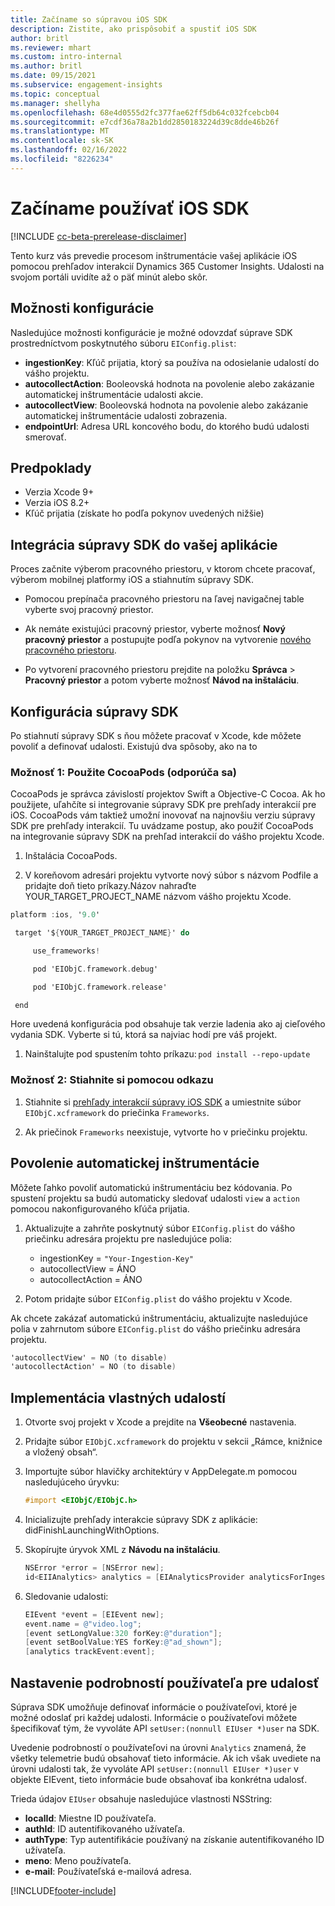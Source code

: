 ```yaml
---
title: Začíname so súpravou iOS SDK
description: Zistite, ako prispôsobiť a spustiť iOS SDK
author: britl
ms.reviewer: mhart
ms.custom: intro-internal
ms.author: britl
ms.date: 09/15/2021
ms.subservice: engagement-insights
ms.topic: conceptual
ms.manager: shellyha
ms.openlocfilehash: 68e4d0555d2fc377fae62ff5db64c032fcebcb04
ms.sourcegitcommit: e7cdf36a78a2b1dd2850183224d39c8dde46b26f
ms.translationtype: MT
ms.contentlocale: sk-SK
ms.lasthandoff: 02/16/2022
ms.locfileid: "8226234"
---
```

# <a name="get-started-with-the-ios-sdk"></a>Začíname používať iOS SDK

[!INCLUDE [cc-beta-prerelease-disclaimer](includes/cc-beta-prerelease-disclaimer.md)]

Tento kurz vás prevedie procesom inštrumentácie vašej aplikácie iOS pomocou prehľadov interakcií Dynamics 365 Customer Insights. Udalosti na svojom portáli uvidíte až o päť minút alebo skôr.

## <a name="configuration-options"></a>Možnosti konfigurácie

Nasledujúce možnosti konfigurácie je možné odovzdať súprave SDK prostredníctvom poskytnutého súboru `EIConfig.plist`:

- **ingestionKey**: Kľúč prijatia, ktorý sa používa na odosielanie udalostí do vášho projektu.
- **autocollectAction**: Booleovská hodnota na povolenie alebo zakázanie automatickej inštrumentácie udalosti akcie.
- **autocollectView**: Booleovská hodnota na povolenie alebo zakázanie automatickej inštrumentácie udalosti zobrazenia.
- **endpointUrl**: Adresa URL koncového bodu, do ktorého budú udalosti smerovať.

## <a name="prerequisites"></a>Predpoklady

- Verzia Xcode 9+
- Verzia iOS 8.2+
- Kľúč prijatia (získate ho podľa pokynov uvedených nižšie)

## <a name="integrate-the-sdk-into-your-application"></a>Integrácia súpravy SDK do vašej aplikácie

Proces začnite výberom pracovného priestoru, v ktorom chcete pracovať, výberom mobilnej platformy iOS a stiahnutím súpravy SDK.

- Pomocou prepínača pracovného priestoru na ľavej navigačnej table vyberte svoj pracovný priestor.

- Ak nemáte existujúci pracovný priestor, vyberte možnosť **Nový pracovný priestor** a postupujte podľa pokynov na vytvorenie [nového pracovného priestoru](create-workspace.md).

- Po vytvorení pracovného priestoru prejdite na položku **Správca** > **Pracovný priestor** a potom vyberte možnosť **Návod na inštaláciu**.

## <a name="configure-the-sdk"></a>Konfigurácia súpravy SDK

Po stiahnutí súpravy SDK s ňou môžete pracovať v Xcode, kde môžete povoliť a definovať udalosti. Existujú dva spôsoby, ako na to

### <a name="option-1-using-cocoapods-recommended"></a>Možnosť 1: Použite CocoaPods (odporúča sa)
CocoaPods je správca závislostí projektov Swift a Objective-C Cocoa. Ak ho použijete, uľahčíte si integrovanie súpravy SDK pre prehľady interakcií pre iOS. CocoaPods vám taktiež umožní inovovať na najnovšiu verziu súpravy SDK pre prehľady interakcií. Tu uvádzame postup, ako použiť CocoaPods  na integrovanie súpravy SDK na prehľad interakcií do vášho projektu Xcode. 

1. Inštalácia CocoaPods. 

1. V koreňovom adresári projektu vytvorte nový súbor s názvom Podfile a pridajte doň tieto príkazy.Názov nahraďte YOUR_TARGET_PROJECT_NAME názvom vášho projektu Xcode. 
```objectivec
platform :ios, '9.0'  

 target '${YOUR_TARGET_PROJECT_NAME}' do 

     use_frameworks!   

     pod 'EIObjC.framework.debug' 

     pod 'EIObjC.framework.release' 

 end 
```
Hore uvedená konfigurácia pod obsahuje tak verzie ladenia ako aj cieľového vydania SDK. Vyberte si tú, ktorá sa najviac hodí pre váš projekt.

1. Nainštalujte pod spustením tohto príkazu: `pod install --repo-update `

### <a name="option-2-using-download-link"></a>Možnosť 2: Stiahnite si pomocou odkazu

1. Stiahnite si [prehľady interakcií súpravy iOS SDK](https://download.pi.dynamics.com/sdk/EI-SDKs/ei-ios-sdk.zip) a umiestnite súbor `EIObjC.xcframework` do priečinka `Frameworks`.

1. Ak priečinok `Frameworks` neexistuje, vytvorte ho v priečinku projektu.

## <a name="enable-auto-instrumentation"></a>Povolenie automatickej inštrumentácie
 
Môžete ľahko povoliť automatickú inštrumentáciu bez kódovania. Po spustení projektu sa budú automaticky sledovať udalosti `view` a `action` pomocou nakonfigurovaného kľúča prijatia. 

1. Aktualizujte a zahrňte poskytnutý súbor `EIConfig.plist` do vášho priečinku adresára projektu pre nasledujúce polia:
    - ingestionKey = `"Your-Ingestion-Key"`
    - autocollectView = ÁNO
    - autocollectAction = ÁNO

2. Potom pridajte súbor `EIConfig.plist` do vášho projektu v Xcode. 



Ak chcete zakázať automatickú inštrumentáciu, aktualizujte nasledujúce polia v zahrnutom súbore `EIConfig.plist` do vášho priečinku adresára projektu. 

```objectivec
'autocollectView' = NO (to disable)
'autocollectAction' = NO (to disable)
```


## <a name="implement-custom-events"></a>Implementácia vlastných udalostí

1. Otvorte svoj projekt v Xcode a prejdite na **Všeobecné** nastavenia. 
1. Pridajte súbor `EIObjC.xcframework` do projektu v sekcii „Rámce, knižnice a vložený obsah“.

1. Importujte súbor hlavičky architektúry v AppDelegate.m pomocou nasledujúceho úryvku:

    ```objectivec
    #import <EIObjC/EIObjC.h>
    ```

1. Inicializujte prehľady interakcie súpravy SDK z aplikácie: didFinishLaunchingWithOptions.
1. Skopírujte úryvok XML z **Návodu na inštaláciu**.

    ```objectivec
    NSError *error = [NSError new];
    id<EIIAnalytics> analytics = [EIAnalyticsProvider analyticsForIngestionKey:nil error:&error];
    ```

1. Sledovanie udalosti:

    ```objectivec
    EIEvent *event = [EIEvent new];
    event.name = @"video.log";
    [event setLongValue:320 forKey:@"duration"];
    [event setBoolValue:YES forKey:@"ad_shown"];
    [analytics trackEvent:event];
    ```

## <a name="set-user-details-for-your-event"></a>Nastavenie podrobností používateľa pre udalosť

Súprava SDK umožňuje definovať informácie o používateľovi, ktoré je možné odoslať pri každej udalosti. Informácie o používateľovi môžete špecifikovať tým, že vyvoláte API `setUser:(nonnull EIUser *)user` na SDK.

Uvedenie podrobností o používateľovi na úrovni `Analytics` znamená, že všetky telemetrie budú obsahovať tieto informácie. Ak ich však uvediete na úrovni udalosti tak, že vyvoláte API `setUser:(nonnull EIUser *)user` v objekte EIEvent, tieto informácie bude obsahovať iba konkrétna udalosť.

Trieda údajov `EIUser` obsahuje nasledujúce vlastnosti NSString:

- **localId**: Miestne ID používateľa.
- **authId**: ID autentifikovaného užívateľa.
- **authType**: Typ autentifikácie používaný na získanie autentifikovaného ID užívateľa.
- **meno**: Meno používateľa.
- **e-mail**: Používateľská e-mailová adresa.


[!INCLUDE[footer-include](../includes/footer-banner.md)]
